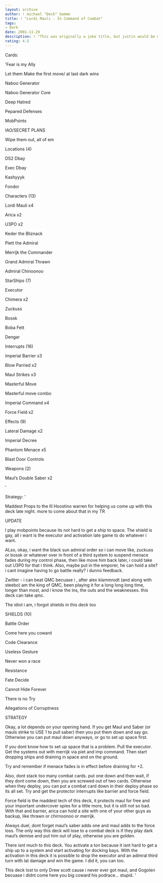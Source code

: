 ```yaml
---
layout: archive
author: ! michael "Deck" Gemme
title: ! "Lordi Mauli - In Command of Combat"
tags:
- Dark
date: 2001-11-29
description: ! "This was originally a joke title, but justin would be mad if i didnt use it"
rating: 4.5
---
```

Cards: 

'Fear is my Ally

Let them Make the first move/ at last dark wins

Naboo Generator

Naboo Generator Core

Deep Hatred

Pepared Defenses

MobPoints

IAO/SECRET PLANS

Wipe them out, all of em


Locations (4)

DS2 Dbay

Exec Dbay

Kashyyyk

Fondor


Characters (13)

Lordi Mauli x4

Arica x2

U3PO x2

Keder the Bliznack

Piett the Admiral

Merrijk the Commander

Grand Admiral Thrawn

Admiral Chinoonoo


StarShips (7)

Executor

Chimera x2

Zuckuss

Bossk

Boba Fett

Dengar


Interrupts (16)

Imperial Barrier x3

Blow Parried x2

Maul Strikes x3

Masterful Move 

Masterful move combo

Imperial Command x4

Force Field x2


Effects (9)

Lateral Damage x2

Imperial Decree

Phantom Menace x5

Blast Door Controls


Weapons (2)

Maul’s Double Saber x2


'

Strategy: '

Maddest Props to the Ill Hoostino warren for helping us come up with this deck late night. more to come about that in my TR


UPDATE

I play mobpoints because its not hard to get a ship to space.  The shield is gay, all i want is the executor and activation late game to do whatever i want.


ALso, okay, i want the black sun admiral order so i can move like, zuckuss or bossk or whatever over in front of a third system to suspend menace fades during my control phase, then like move him back later, i could take out U3P0 for that i think.  Also, maybe put in the emporer, he can hold a site? i cant imagine having to go battle really? i dunno feedback.


Zwitter - i can beat QMC becuase i , after alex klammrodt (and along with steebo) am the king of QMC, been playing it for a long long long time, longer than most, and i know the ins, the outs and the weaknesses.  this deck can take qmc.


The idiot i am, i forgot shields in this deck too


SHIELDS (10)

Battle Order

Come here you coward

Code Clearance

Useless Gesture

Never won a race

Resistance

Fate Decide

Cannot Hide Forever

There is no Try

Allegations of Corruptness


STRATEGY

Okay, a lot depends on your opening hand.  If you get Maul and Saber (or mauls strike to USE 1 to pull saber) then you put them down and say go.  Otherwise you can put maul down anyways, or go to set up space first.  


If you dont know how to set up space that is a problem.  Pull the executor.  Get the systems out with merrijk via piet and imp command.  Then start dropping ships and draining in space and on the ground.


Try and remember if menace fades is in effect before draining for +2.  


Also, dont stack too many combat cards.  put one down and then wait, if they dont come down, then you are screwed out of two cards.  Otherwise when they deploy, you can put a combat card down in their deploy phase so its all set.  Try and get the protector interrupts like barrier and force field.


Force field is the maddest tech of this deck, it protects maul for free and your important undercover spies for a little more, but it is still not so bad.  With that and barrier, arica can hold a site with one of your other guys as backup, like thrawn or chirnoonoo or merrijk.


Always duel, dont forget maul’s saber adds one and maul adds to the force loss.  The only way this deck will lose to a combat deck is if they play dark maul’s demise and put him out of play, otherwise you are golden.


There isnt much to this deck.  You activate a ton because it isnt hard to get a ship up to a system and start activating for docking bays.  With the activation in this deck it is possible to drop the executor and an adimral third turn with lat damage and win the game.  I did it, you can too.


This deck lost to only Drew scott cause i never ever got maul, and Gogolen becuase i didnt come here you big coward his podrace... stupid.     '